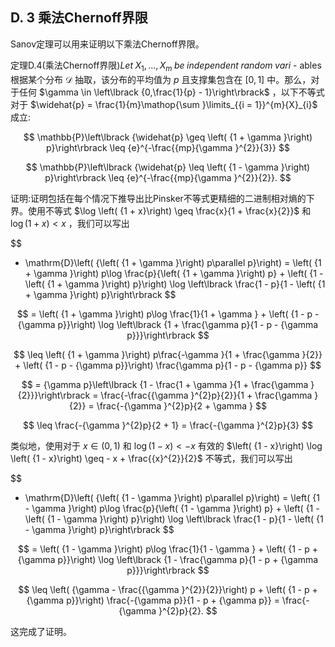 ## D. 3 乘法Chernoff界限

Sanov定理可以用来证明以下乘法Chernoff界限。

定理D.4(乘法Chernoff界限)${Let}\;{X}_{1},\ldots ,{X}_{m}\;{be}\;{independent}\;{random}\;{vari}$ - ables根据某个分布 $\mathcal{D}$ 抽取，该分布的平均值为 $p$ 且支撑集包含在 $\left\lbrack {0,1}\right\rbrack$ 中。那么，对于任何 $\gamma \in \left\lbrack {0,\frac{1}{p} - 1}\right\rbrack$ ，以下不等式对于 $\widehat{p} = \frac{1}{m}\mathop{\sum }\limits_{{i = 1}}^{m}{X}_{i}$ 成立:

$$
\mathbb{P}\left\lbrack {\widehat{p} \geq \left( {1 + \gamma }\right) p}\right\rbrack \leq {e}^{-\frac{{mp}{\gamma }^{2}}{3}}
$$

$$
\mathbb{P}\left\lbrack {\widehat{p} \leq \left( {1 - \gamma }\right) p}\right\rbrack \leq {e}^{-\frac{{mp}{\gamma }^{2}}{2}}.
$$

证明:证明包括在每个情况下推导出比Pinsker不等式更精细的二进制相对熵的下界。使用不等式 $\log \left( {1 + x}\right) \geq \frac{x}{1 + \frac{x}{2}}$ 和 $\log \left( {1 + x}\right) < x$ ，我们可以写出

$$
- \mathrm{D}\left( {\left( {1 + \gamma }\right) p\parallel p}\right) = \left( {1 + \gamma }\right) p\log \frac{p}{\left( {1 + \gamma }\right) p} + \left( {1 - \left( {1 + \gamma }\right) p}\right) \log \left\lbrack \frac{1 - p}{1 - \left( {1 + \gamma }\right) p}\right\rbrack
$$

$$
= \left( {1 + \gamma }\right) p\log \frac{1}{1 + \gamma } + \left( {1 - p - {\gamma p}}\right) \log \left\lbrack {1 + \frac{\gamma p}{1 - p - {\gamma p}}}\right\rbrack
$$

$$
\leq \left( {1 + \gamma }\right) p\frac{-\gamma }{1 + \frac{\gamma }{2}} + \left( {1 - p - {\gamma p}}\right) \frac{\gamma p}{1 - p - {\gamma p}}
$$

$$
= {\gamma p}\left\lbrack {1 - \frac{1 + \gamma }{1 + \frac{\gamma }{2}}}\right\rbrack = \frac{-\frac{{\gamma }^{2}p}{2}}{1 + \frac{\gamma }{2}} = \frac{-{\gamma }^{2}p}{2 + \gamma }
$$

$$
\leq \frac{-{\gamma }^{2}p}{2 + 1} = \frac{-{\gamma }^{2}p}{3}
$$

类似地，使用对于 $x \in \left( {0,1}\right)$ 和 $\log \left( {1 - x}\right) < - x$ 有效的 $\left( {1 - x}\right) \log \left( {1 - x}\right) \geq - x + \frac{{x}^{2}}{2}$ 不等式，我们可以写出

$$
- \mathrm{D}\left( {\left( {1 - \gamma }\right) p\parallel p}\right) = \left( {1 - \gamma }\right) p\log \frac{p}{\left( {1 - \gamma }\right) p} + \left( {1 - \left( {1 - \gamma }\right) p}\right) \log \left\lbrack \frac{1 - p}{1 - \left( {1 - \gamma }\right) p}\right\rbrack
$$

$$
= \left( {1 - \gamma }\right) p\log \frac{1}{1 - \gamma } + \left( {1 - p + {\gamma p}}\right) \log \left\lbrack {1 - \frac{\gamma p}{1 - p + {\gamma p}}}\right\rbrack
$$

$$
\leq \left( {\gamma - \frac{{\gamma }^{2}}{2}}\right) p + \left( {1 - p + {\gamma p}}\right) \frac{-{\gamma p}}{1 - p + {\gamma p}} = \frac{-{\gamma }^{2}p}{2}.
$$

这完成了证明。